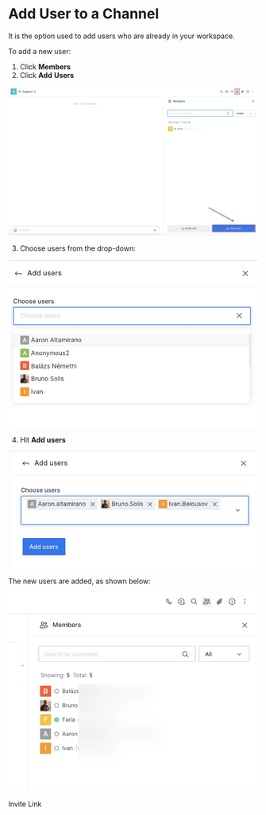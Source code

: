 # Add User to a Channel

It is the option used to add users who are already in your workspace. 

To add a new user:

1. Click **Members**
2. Click **Add** **Users**

![](../../../../../.gitbook/assets/image%20%28391%29.png)

3. Choose users from the drop-down:

![](../../../../../.gitbook/assets/image%20%28343%29.png)

4. Hit **Add users**

![](../../../../../.gitbook/assets/image%20%28387%29.png)

The new users are added,  as shown below:

![](../../../../../.gitbook/assets/image%20%28390%29.png)

Invite Link

